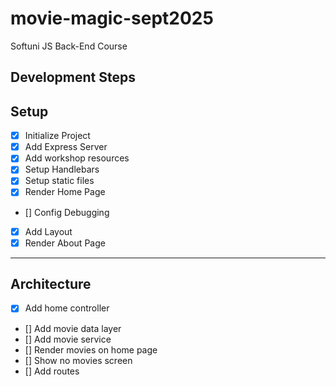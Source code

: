 # movie-magic-sept2025
Softuni JS Back-End Course

## Development Steps

## Setup
- [x] Initialize Project
- [x] Add Express Server
- [x] Add workshop resources
- [x] Setup Handlebars
- [x] Setup static files
- [x] Render Home Page
- [] Config Debugging
- [x] Add Layout
- [x] Render About Page
---
## Architecture
- [x] Add home controller
- [] Add movie data layer
- [] Add movie service
- [] Render movies on home page
- [] Show no movies screen
- [] Add routes
